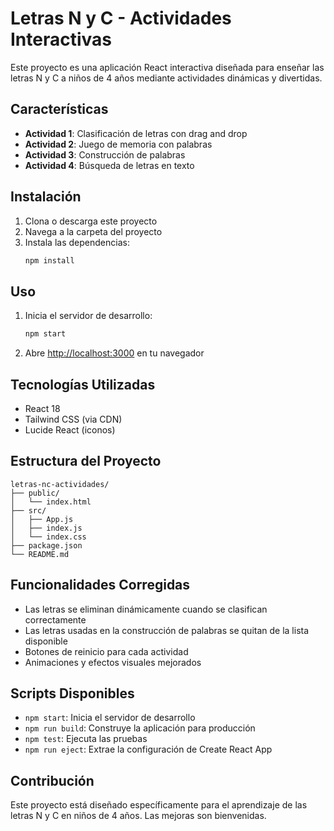 # Letras N y C - Actividades Interactivas

Este proyecto es una aplicación React interactiva diseñada para enseñar las letras N y C a niños de 4 años mediante actividades dinámicas y divertidas.

## Características

- **Actividad 1**: Clasificación de letras con drag and drop
- **Actividad 2**: Juego de memoria con palabras
- **Actividad 3**: Construcción de palabras
- **Actividad 4**: Búsqueda de letras en texto

## Instalación

1. Clona o descarga este proyecto
2. Navega a la carpeta del proyecto
3. Instala las dependencias:
   ```bash
   npm install
   ```

## Uso

1. Inicia el servidor de desarrollo:
   ```bash
   npm start
   ```

2. Abre [http://localhost:3000](http://localhost:3000) en tu navegador

## Tecnologías Utilizadas

- React 18
- Tailwind CSS (via CDN)
- Lucide React (iconos)

## Estructura del Proyecto

```
letras-nc-actividades/
├── public/
│   └── index.html
├── src/
│   ├── App.js
│   ├── index.js
│   └── index.css
├── package.json
└── README.md
```

## Funcionalidades Corregidas

- Las letras se eliminan dinámicamente cuando se clasifican correctamente
- Las letras usadas en la construcción de palabras se quitan de la lista disponible
- Botones de reinicio para cada actividad
- Animaciones y efectos visuales mejorados

## Scripts Disponibles

- `npm start`: Inicia el servidor de desarrollo
- `npm run build`: Construye la aplicación para producción
- `npm test`: Ejecuta las pruebas
- `npm run eject`: Extrae la configuración de Create React App

## Contribución

Este proyecto está diseñado específicamente para el aprendizaje de las letras N y C en niños de 4 años. Las mejoras son bienvenidas.